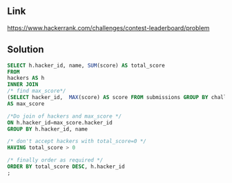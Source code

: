 ## Link 

https://www.hackerrank.com/challenges/contest-leaderboard/problem

## Solution

```sql
SELECT h.hacker_id, name, SUM(score) AS total_score
FROM
hackers AS h
INNER JOIN
/* find max_score*/
(SELECT hacker_id,  MAX(score) AS score FROM submissions GROUP BY challenge_id, hacker_id)
AS max_score

/*Do join of hackers and max_score */
ON h.hacker_id=max_score.hacker_id
GROUP BY h.hacker_id, name

/* don't accept hackers with total_score=0 */
HAVING total_score > 0

/* finally order as required */
ORDER BY total_score DESC, h.hacker_id
;
```